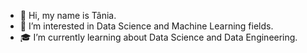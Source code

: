 - 👋 Hi, my name is Tânia.
- 👀 I’m interested in Data Science and Machine Learning fields.
- :mortar_board: I’m currently learning about Data Science and Data Engineering.

<!---
tmaferreira/tmaferreira is a ✨ special ✨ repository because its `README.md` (this file) appears on your GitHub profile.
You can click the Preview link to take a look at your changes.
--->
